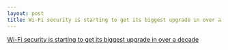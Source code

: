 ```yaml
---
layout: post
title: Wi-Fi security is starting to get its biggest upgrade in over a decade
---
```


[Wi-Fi security is starting to get its biggest upgrade in over a decade](https://www.theverge.com/circuitbreaker/2018/6/26/17501594/wpa3-wifi-security-certification)
